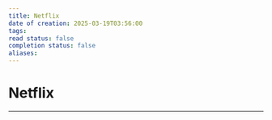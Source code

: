 ```yaml
---
title: Netflix
date of creation: 2025-03-19T03:56:00
tags: 
read status: false
completion status: false
aliases:
---
```

# Netflix
---
